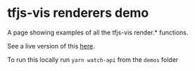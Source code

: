 # tfjs-vis renderers demo

A page showing examples of all the tfjs-vis render.* functions.

See a live version of this [here](https://storage.googleapis.com/tfjs-vis/api/dist/index.html).

To run this locally run `yarn watch-api` from the `demos` folder
